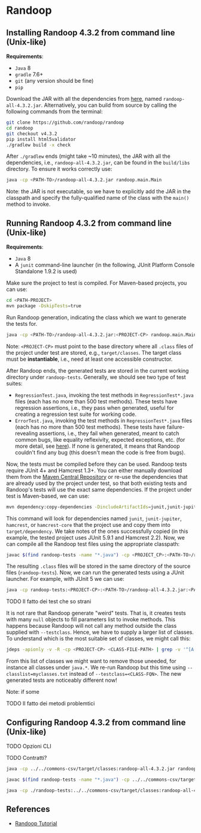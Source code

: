 # Randoop

## Installing Randoop 4.3.2 from command line (Unix-like)

**Requirements**:

- `Java` 8
- `gradle` 7.6+
- `git` (any version should be fine)
- `pip`

Download the JAR with all the dependencies from [here](https://github.com/randoop/randoop/releases/tag/v4.3.2), named `randoop-all-4.3.2.jar`. Alternatively, you can build from source by calling the following commands from the terminal:

```sh
git clone https://github.com/randoop/randoop
cd randoop
git checkout v4.3.2
pip install html5validator
./gradlew build -x check
```

After `./gradlew` ends (might take ~10 minutes), the JAR with all the dependencies, i.e., `randoop-all-4.3.2.jar`, can be found in the `build/libs` directory. To ensure it works correctly use:

```sh
java -cp <PATH-TO>/randoop-all-4.3.2.jar randoop.main.Main
```

Note: the JAR is not executable, so we have to explicitly add the JAR in the classpath and specify the fully-qualified name of the class with the `main()` method to invoke.

## Running Randoop 4.3.2 from command line (Unix-like)

**Requirements**:

- `Java` 8
- A `junit` command-line launcher (in the following, JUnit Platform Console Standalone 1.9.2 is used)

Make sure the project to test is compiled. For Maven-based projects, you can use:
```sh
cd <PATH-PROJECT>
mvn package -DskipTests=true
```

Run Randoop generation, indicating the class which we want to generate the tests for.

```sh
java -cp <PATH-TO>/randoop-all-4.3.2.jar:<PROJECT-CP> randoop.main.Main gentests --testclass=<CLASS-FQN> --time-limit=20, --junit-output-dir=randoop-tests
```

Note: `<PROJECT-CP>` must point to the base directory where all `.class` files of the project under test are stored, e.g., `target/classes`. The target class must be **instantiable**, i.e., need at least one accessible constructor.

After Randoop ends, the generated tests are stored in the current working directory under `randoop-tests`. Generally, we should see two type of test suites:

- `RegressionTest.java`, invoking the test methods in `RegressionTest*.java` files (each has no more than 500 test methods). These tests have regression assertions, i.e., they pass when generated, useful for creating a regression test suite for working code.
- `ErrorTest.java`, invoking the test methods in `RegressionTest*.java` files (each has no more than 500 test methods). These tests have failure-revealing assertions, i.e., they fail when generated, meant to catch common bugs, like equality reflexivity, expected exceptions, etc. (for more detail, see [here](https://randoop.github.io/randoop/manual/dev.html#checks)). If none is generated, it means that Randoop couldn't find any bug (this doesn't mean the code is free from bugs).

Now, the tests must be compiled before they can be used. Randoop tests require JUnit 4+ and Hamcrest 1.3+. You can either manually download them from the [Maven Central Repository](https://central.sonatype.com/) or re-use the dependencies that are already used by the project under test, so that both existing tests and Randoop's tests will use the exact same dependencies. If the project under test is Maven-based, we can use:

```sh
mvn dependency:copy-dependencies -DincludeArtifactIds=junit,junit-jupiter,hamcrest,hamcrest-core
```

This command will look for dependencies named `junit`, `junit-jupiter`, `hamcrest`, or `hamcrest-core` that the project use and copy them into `target/dependency`. We take notes of the ones successfully copied (in this example, the tested project uses JUnit 5.9.1 and Hamcrest 2.2). Now, we can compile all the Randoop test files using the appropriate classpath:

```sh
javac $(find randoop-tests -name "*.java") -cp <PROJECT_CP>:<PATH-TO>/randoop-all-4.3.2.jar:<PATH-TO>/junit-jupiter-5.9.1.jar:<PATH-TO>/hamcrest-2.2.jar
```

The resulting `.class` files will be stored in the same directory of the source files (`randoop-tests`). Now, we can run the generated tests using a JUnit launcher. For example, with JUnit 5 we can use:

```sh
java -cp randoop-tests:<PROJECT-CP>:<PATH-TO>/randoop-all-4.3.2.jar:<PATH-TO>/junit-platform-console-standalone-1.9.2.jar org.junit.platform.console.ConsoleLauncher -c <TEST-CLASS-FQN>
```

TODO Il fatto dei test che so strani

It is not rare that Randoop generate "weird" tests. That is, it creates tests with many `null` objects to fill parameters list to invoke methods. This happens because Randoop will not call any method outside the class supplied with `--testclass`. Hence, we have to supply a larger list of classes. To understand which is the most suitable set of classes, we might call this:

```sh
jdeps -apionly -v -R -cp <PROJECT-CP> <CLASS-FILE-PATH> | grep -v '^[A-Za-z]' | sed -E 's/^.* -> ([^ ]+) .*$/\1/' | sort | uniq > myclasses.txt
```

From this list of classes we might want to remove those uneeded, for instance all classes under `java.*`. We re-run Randoop but this time using `--classlist=myclasses.txt` instead of `--testclass=<CLASS-FQN>`. The new generated tests are noticeably different now!

Note: if some 



TODO Il fatto dei metodi problemtici

## Configuring Randoop 4.3.2 from command line (Unix-like)

TODO Opzioni CLI

TODO Contratti?


```sh
java -cp ../../commons-csv/target/classes:randoop-all-4.3.2.jar randoop.main.Main gentests --classlist=myclasses.txt --time-limit=60 --junit-output-dir=randoop-tests --omit-methods=close
```

```sh
javac $(find randoop-tests -name "*.java") -cp ../../commons-csv/target/classes:randoop-all-4.3.2.jar:/home/emaia/.m2/repository/org/junit/jupiter/junit-jupiter/5.9.1/junit-jupiter-5.9.1.jar:/home/emaia/.m2/repository/org/hamcrest/hamcrest/2.2/hamcrest-2.2.jar
```

```sh
java -cp ./randoop-tests:../../commons-csv/target/classes:randoop-all-4.3.2.jar:/home/emaia/.m2/repository/org/junit/platform/junit-platform-console-standalone/1.9.2/junit-platform-console-standalone-1.9.2.jar org.junit.platform.console.ConsoleLauncher -c RegressionTest --details verbose
```

## References

- [Randoop Tutorial](https://randoop.github.io/randoop/manual/index.html/)